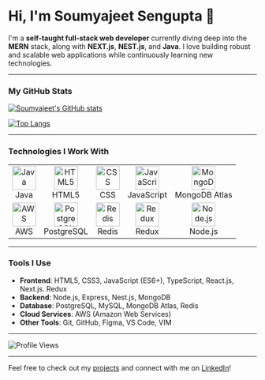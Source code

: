 # Hi, I'm Soumyajeet Sengupta 👋
I'm a **self-taught full-stack web developer** currently diving deep into the **MERN** stack, along with **NEXT.js**, **NEST.js**, and **Java**. I love building robust and scalable web applications while continuously learning new technologies.

---

### My GitHub Stats
[![Soumyajeet's GitHub stats](https://github-readme-stats.vercel.app/api?username=fishtank1)](https://github.com/fishtank1/github-readme-stats)

[![Top Langs](https://github-readme-stats.vercel.app/api/top-langs/?username=fishtank1)](https://github.com/fishtank1/github-readme-stats)

---

### Technologies I Work With
<table>
  <tr>
    <td align="center">
      <img src="https://cdn.jsdelivr.net/gh/devicons/devicon/icons/java/java-original.svg" width="48" height="48" alt="Java" /><br />Java
    </td>
    <td align="center">
      <img src="https://cdn.jsdelivr.net/gh/devicons/devicon/icons/html5/html5-original.svg" width="48" height="48" alt="HTML5" /><br />HTML5
    </td>
    <td align="center">
      <img src="https://cdn.jsdelivr.net/gh/devicons/devicon/icons/css3/css3-original.svg" width="48" height="48" alt="CSS" /><br />CSS
    </td>
    <td align="center">
      <img src="https://cdn.jsdelivr.net/gh/devicons/devicon/icons/javascript/javascript-original.svg" width="48" height="48" alt="JavaScript" /><br />JavaScript
    </td>
    <td align="center">
      <img src="https://cdn.jsdelivr.net/gh/devicons/devicon/icons/mongodb/mongodb-original.svg" width="48" height="48" alt="MongoDB Atlas" /><br />MongoDB Atlas
    </td>
  </tr>
  <tr>
    <td align="center">
      <img src="https://cdn.jsdelivr.net/gh/devicons/devicon/icons/amazonwebservices/amazonwebservices-original-wordmark.svg" width="48" height="48" alt="AWS" /><br />AWS
    </td>
    <td align="center">
      <img src="https://cdn.jsdelivr.net/gh/devicons/devicon/icons/postgresql/postgresql-original.svg" width="48" height="48" alt="PostgreSQL" /><br />PostgreSQL
    </td>
    <td align="center">
      <img src="https://cdn.jsdelivr.net/gh/devicons/devicon/icons/redis/redis-original.svg" width="48" height="48" alt="Redis" /><br />Redis
    </td>
    <td align="center">
      <img src="https://cdn.jsdelivr.net/gh/devicons/devicon/icons/redux/redux-original.svg" width="48" height="48" alt="Redux" /><br />Redux
    </td>
    <td align="center">
      <img src="https://cdn.jsdelivr.net/gh/devicons/devicon/icons/nodejs/nodejs-original.svg" width="48" height="48" alt="Node.js" /><br />Node.js
    </td>
  </tr>
</table>

---

### Tools I Use
- **Frontend**: HTML5, CSS3, JavaScript (ES6+), TypeScript, React.js, Next.js. Redux
- **Backend**: Node.js, Express, Nest.js, MongoDB
- **Database**: PostgreSQL, MySQL, MongoDB Atlas, Redis
- **Cloud Services**: AWS (Amazon Web Services)
- **Other Tools**: Git, GitHub, Figma, VS Code, VIM

---

![Profile Views](https://komarev.com/ghpvc/?username=fishtank1&label=Profile%20Views&color=0e75b6&style=flat)

---

Feel free to check out my [projects](https://github.com/fishtank1?tab=repositories) and connect with me on [LinkedIn](www.linkedin.com/in/soumyajeet-s-49302b241)!
